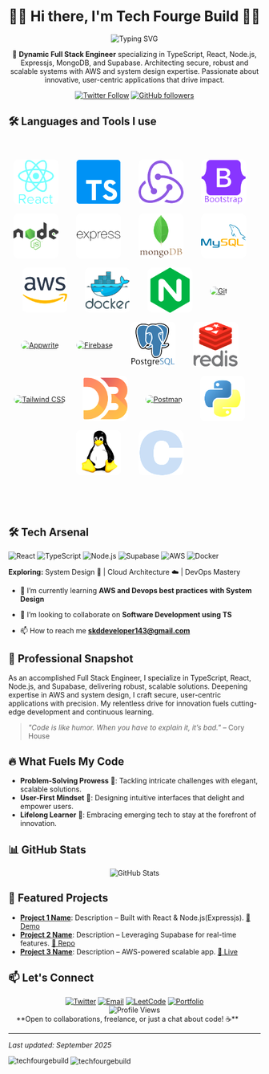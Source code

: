 <div align="center">

# 👨‍💻 Hi there, I'm Tech Fourge Build 👨‍💻

<p>
  <img src="https://readme-typing-svg.herokuapp.com?font=Fira+Code&pause=1000&color=0EA5E9&center=true&vCenter=true&width=435&lines=Full+Stack+Engineer;Crafting+Scalable+Solutions;Building+the+Future+with+Code" alt="Typing SVG" />
</p>

🚀 **Dynamic Full Stack Engineer** specializing in TypeScript, React, Node.js, Expressjs, MongoDB, and Supabase. Architecting secure, robust and scalable systems with AWS and system design expertise. Passionate about innovative, user-centric applications that drive impact.

[![Twitter Follow](https://img.shields.io/twitter/follow/techforgebuild?label=Follow&style=social)](https://twitter.com/techforgebuild)
[![GitHub followers](https://img.shields.io/github/followers/TechFourgeBuild?label=followers&style=social)](https://github.com/TechFourgeBuild)

</div>

## 🛠️ Languages and Tools I use
&nbsp;
<div align="center" style="margin-top: 20px;; margin-bottom: 50px; display: flex; flex-wrap: wrap; justify-content: center; align-items: center; gap: 15px;">

<!-- Frontend Frameworks -->
<a href="https://reactjs.org/" target="_blank" rel="noreferrer">
  <img src="https://raw.githubusercontent.com/devicons/devicon/master/icons/react/react-original-wordmark.svg" alt="React" width="90" height="90" style="transition: transform 0.2s; filter: brightness(1.2); border-radius: 10px; margin-right: 20px;" onmouseover="this.style.transform='scale(1.1)';" onmouseout="this.style.transform='scale(1)';"/>
</a>
<a href="https://www.typescriptlang.org/" target="_blank" rel="noreferrer">
  <img src="https://raw.githubusercontent.com/devicons/devicon/master/icons/typescript/typescript-original.svg" alt="TypeScript" width="90" height="90" style="transition: transform 0.2s; filter: brightness(1.2); border-radius: 10px; margin-right: 20px;" onmouseover="this.style.transform='scale(1.1)';" onmouseout="this.style.transform='scale(1)';"/>
</a>
<a href="https://redux.js.org" target="_blank" rel="noreferrer">
  <img src="https://raw.githubusercontent.com/devicons/devicon/master/icons/redux/redux-original.svg" alt="Redux" width="90" height="90" style="transition: transform 0.2s; filter: brightness(1.2); border-radius: 10px; margin-right: 20px;" onmouseover="this.style.transform='scale(1.1)';" onmouseout="this.style.transform='scale(1)';"/>
</a>
<a href="https://getbootstrap.com" target="_blank" rel="noreferrer">
  <img src="https://raw.githubusercontent.com/devicons/devicon/master/icons/bootstrap/bootstrap-plain-wordmark.svg" alt="Bootstrap" width="90" height="90" style="transition: transform 0.2s; filter: brightness(1.2); border-radius: 10px; margin-right: 20px;" onmouseover="this.style.transform='scale(1.1)';" onmouseout="this.style.transform='scale(1)';"/>
</a>

<!-- Backend & Databases -->
<a href="https://nodejs.org" target="_blank" rel="noreferrer">
  <img src="https://raw.githubusercontent.com/devicons/devicon/master/icons/nodejs/nodejs-original-wordmark.svg" alt="Node.js" width="90" height="90" style="transition: transform 0.2s; filter: brightness(1.2); border-radius: 10px; margin-right: 20px;" onmouseover="this.style.transform='scale(1.1)';" onmouseout="this.style.transform='scale(1)';"/>
</a>
<a href="https://expressjs.com" target="_blank" rel="noreferrer">
  <img src="https://raw.githubusercontent.com/devicons/devicon/master/icons/express/express-original-wordmark.svg" alt="Express" width="90" height="90" style="transition: transform 0.2s; filter: brightness(1.2); border-radius: 10px; margin-right: 20px;" onmouseover="this.style.transform='scale(1.1)';" onmouseout="this.style.transform='scale(1)';"/>
</a>
<a href="https://www.mongodb.com/" target="_blank" rel="noreferrer">
  <img src="https://raw.githubusercontent.com/devicons/devicon/master/icons/mongodb/mongodb-original-wordmark.svg" alt="MongoDB" width="90" height="90" style="transition: transform 0.2s; filter: brightness(1.2); border-radius: 10px; margin-right: 20px;" onmouseover="this.style.transform='scale(1.1)';" onmouseout="this.style.transform='scale(1)';"/>
</a>
<a href="https://www.mysql.com/" target="_blank" rel="noreferrer">
  <img src="https://raw.githubusercontent.com/devicons/devicon/master/icons/mysql/mysql-original-wordmark.svg" alt="MySQL" width="90" height="90" style="transition: transform 0.2s; filter: brightness(1.2); border-radius: 10px; margin-right: 20px;" onmouseover="this.style.transform='scale(1.1)';" onmouseout="this.style.transform='scale(1)';"/>
</a>

<!-- Cloud & DevOps -->
<a href="https://aws.amazon.com" target="_blank" rel="noreferrer">
  <img src="https://raw.githubusercontent.com/devicons/devicon/master/icons/amazonwebservices/amazonwebservices-original-wordmark.svg" alt="AWS" width="90" height="90" style="transition: transform 0.2s; filter: brightness(1.2); border-radius: 10px; margin-right: 20px;" onmouseover="this.style.transform='scale(1.1)';" onmouseout="this.style.transform='scale(1)';"/>
</a>
<a href="https://www.docker.com/" target="_blank" rel="noreferrer">
  <img src="https://raw.githubusercontent.com/devicons/devicon/master/icons/docker/docker-original-wordmark.svg" alt="Docker" width="90" height="90" style="transition: transform 0.2s; filter: brightness(1.2); border-radius: 10px; margin-right: 20px;" onmouseover="this.style.transform='scale(1.1)';" onmouseout="this.style.transform='scale(1)';"/>
</a>
<a href="https://www.nginx.com" target="_blank" rel="noreferrer">
  <img src="https://raw.githubusercontent.com/devicons/devicon/master/icons/nginx/nginx-original.svg" alt="Nginx" width="90" height="90" style="transition: transform 0.2s; filter: brightness(1.2); border-radius: 10px; margin-right: 20px;" onmouseover="this.style.transform='scale(1.1)';" onmouseout="this.style.transform='scale(1)';"/>
</a>
<a href="https://git-scm.com/" target="_blank" rel="noreferrer">
  <img src="https://www.vectorlogo.zone/logos/git-scm/git-scm-icon.svg" alt="Git" width="90" height="90" style="transition: transform 0.2s; filter: brightness(1.2); border-radius: 10px; margin-right: 20px;" onmouseover="this.style.transform='scale(1.1)';" onmouseout="this.style.transform='scale(1)';"/>
</a>
&nbsp;
<!-- Additional Tools -->
<a href="https://appwrite.io" target="_blank" rel="noreferrer">
  <img src="https://www.vectorlogo.zone/logos/appwriteio/appwriteio-icon.svg" alt="Appwrite" width="90" height="90" style="transition: transform 0.2s; filter: brightness(1.2); border-radius: 10px; margin-right: 20px;" onmouseover="this.style.transform='scale(1.1)';" onmouseout="this.style.transform='scale(1)';"/>
</a>
<a href="https://firebase.google.com/" target="_blank" rel="noreferrer">
  <img src="https://www.vectorlogo.zone/logos/firebase/firebase-icon.svg" alt="Firebase" width="90" height="90" style="transition: transform 0.2s; filter: brightness(1.2); border-radius: 10px; margin-right: 20px;" onmouseover="this.style.transform='scale(1.1)';" onmouseout="this.style.transform='scale(1)';"/>
</a>
<a href="https://www.postgresql.org" target="_blank" rel="noreferrer">
  <img src="https://raw.githubusercontent.com/devicons/devicon/master/icons/postgresql/postgresql-original-wordmark.svg" alt="PostgreSQL" width="90" height="90" style="transition: transform 0.2s; filter: brightness(1.2); border-radius: 10px; margin-right: 20px;" onmouseover="this.style.transform='scale(1.1)';" onmouseout="this.style.transform='scale(1)';"/>
</a>
<a href="https://redis.io" target="_blank" rel="noreferrer">
  <img src="https://raw.githubusercontent.com/devicons/devicon/master/icons/redis/redis-original-wordmark.svg" alt="Redis" width="90" height="90" style="transition: transform 0.2s; filter: brightness(1.2); border-radius: 10px; margin-right: 20px;" onmouseover="this.style.transform='scale(1.1)';" onmouseout="this.style.transform='scale(1)';"/>
</a>

<!-- Styling & Visualization -->
<a href="https://tailwindcss.com/" target="_blank" rel="noreferrer">
  <img src="https://www.vectorlogo.zone/logos/tailwindcss/tailwindcss-icon.svg" alt="Tailwind CSS" width="90" height="90" style="transition: transform 0.2s; filter: brightness(1.2); border-radius: 10px; margin-right: 20px;" onmouseover="this.style.transform='scale(1.1)';" onmouseout="this.style.transform='scale(1)';"/>
</a>
<a href="https://d3js.org/" target="_blank" rel="noreferrer">
  <img src="https://raw.githubusercontent.com/devicons/devicon/master/icons/d3js/d3js-original.svg" alt="D3.js" width="90" height="90" style="transition: transform 0.2s; filter: brightness(1.2); border-radius: 10px; margin-right: 20px;" onmouseover="this.style.transform='scale(1.1)';" onmouseout="this.style.transform='scale(1)';"/>
</a>
<a href="https://postman.com" target="_blank" rel="noreferrer">
  <img src="https://www.vectorlogo.zone/logos/getpostman/getpostman-icon.svg" alt="Postman" width="90" height="90" style="transition: transform 0.2s; filter: brightness(1.2); border-radius: 10px; margin-right: 20px;" onmouseover="this.style.transform='scale(1.1)';" onmouseout="this.style.transform='scale(1)';"/>
</a>
<a href="https://www.python.org" target="_blank" rel="noreferrer">
  <img src="https://raw.githubusercontent.com/devicons/devicon/master/icons/python/python-original.svg" alt="Python" width="90" height="90" style="transition: transform 0.2s; filter: brightness(1.2); border-radius: 10px; margin-right: 20px;" onmouseover="this.style.transform='scale(1.1)';" onmouseout="this.style.transform='scale(1)';"/>
</a>

<!-- Systems -->
<a href="https://www.linux.org/" target="_blank" rel="noreferrer">
  <img src="https://raw.githubusercontent.com/devicons/devicon/master/icons/linux/linux-original.svg" alt="Linux" width="90" height="90" style="transition: transform 0.2s; filter: brightness(1.2); border-radius: 10px; margin-right: 20px;" onmouseover="this.style.transform='scale(1.1)';" onmouseout="this.style.transform='scale(1)';"/>
</a>
<a href="https://www.cprogramming.com/" target="_blank" rel="noreferrer">
  <img src="https://raw.githubusercontent.com/devicons/devicon/master/icons/c/c-original.svg" alt="C" width="90" height="90" style="transition: transform 0.2s; filter: brightness(1.2); border-radius: 10px; margin-right: 20px;" onmouseover="this.style.transform='scale(1.1)';" onmouseout="this.style.transform='scale(1)';"/>
</a>

</div>

&nbsp;

## 🛠️ Tech Arsenal

![React](https://img.shields.io/badge/React-20232A?style=for-the-badge&logo=react&logoColor=61DAFB)
![TypeScript](https://img.shields.io/badge/TypeScript-007ACC?style=for-the-badge&logo=typescript&logoColor=white)
![Node.js](https://img.shields.io/badge/Node.js-43853D?style=for-the-badge&logo=node.js&logoColor=white)
![Supabase](https://img.shields.io/badge/Supabase-3ECF8E?style=for-the-badge&logo=supabase&logoColor=white)
![AWS](https://img.shields.io/badge/AWS-232F3E?style=for-the-badge&logo=amazon-aws&logoColor=white)
![Docker](https://img.shields.io/badge/Docker-2496ED?style=for-the-badge&logo=docker&logoColor=white)

**Exploring:** System Design 📐 | Cloud Architecture ☁️ | DevOps Mastery


- 🌱 I’m currently learning **AWS and Devops best practices with System Design**

- 👯 I’m looking to collaborate on **Software Development using TS**

- 📫 How to reach me **skddeveloper143@gmail.com**

## 💼 Professional Snapshot

As an accomplished Full Stack Engineer, I specialize in TypeScript, React, Node.js, and Supabase, delivering robust, scalable solutions. Deepening expertise in AWS and system design, I craft secure, user-centric applications with precision. My relentless drive for innovation fuels cutting-edge development and continuous learning.

> *"Code is like humor. When you have to explain it, it’s bad."* – Cory House


## 🔥 What Fuels My Code

- **Problem-Solving Prowess** 🧠: Tackling intricate challenges with elegant, scalable solutions.
- **User-First Mindset** 👥: Designing intuitive interfaces that delight and empower users.
- **Lifelong Learner** 📖: Embracing emerging tech to stay at the forefront of innovation.

## 📊 GitHub Stats

<div align="center">
  <img src="https://github-readme-stats.vercel.app/api?username=TechFourgeBuild&show_icons=true&theme=radical&hide_border=true" alt="GitHub Stats" />
</div>

## 🚀 Featured Projects

- **[Project 1 Name](link)**: Description – Built with React & Node.js(Expressjs). [🔗 Demo](link)
- **[Project 2 Name](link)**: Description – Leveraging Supabase for real-time features. [🔗 Repo](link)
- **[Project 3 Name](link)**: Description – AWS-powered scalable app. [🔗 Live](link)

## 📫 Let's Connect

<div align="center">
  <a href="https://twitter.com/techforgebuild"><img src="https://img.shields.io/badge/Twitter-1DA1F2?style=for-the-badge&logo=twitter&logoColor=white" alt="Twitter"></a>
  <a href="mailto:skddeveloper143@gmail.com"><img src="https://img.shields.io/badge/Email-D14836?style=for-the-badge&logo=gmail&logoColor=white" alt="Email"></a>
  <a href="https://leetcode.com/techforgebuild"><img src="https://img.shields.io/badge/LeetCode-FFA116?style=for-the-badge&logo=leetcode&logoColor=white" alt="LeetCode"></a>
  <a href="https://portfolio-link.com"><img src="https://img.shields.io/badge/Portfolio-000?style=for-the-badge&logo=Behance&logoColor=white" alt="Portfolio"></a>
</div>

<div align="center">
  <img src="https://komarev.com/ghpvc/?username=TechFourgeBuild&style=flat-square&color=blue" alt="Profile Views" />
</div>
&nbsp;
&nbsp;
**Open to collaborations, freelance, or just a chat about code! ☕**

---
*Last updated: September 2025*

<p><img align="left" src="https://github-readme-stats.vercel.app/api/top-langs?username=techfourgebuild&show_icons=true&locale=en&layout=compact" alt="techfourgebuild" /></p>

<p>&nbsp;<img align="center" src="https://github-readme-stats.vercel.app/api?username=techfourgebuild&show_icons=true&locale=en" alt="techfourgebuild" /></p>

